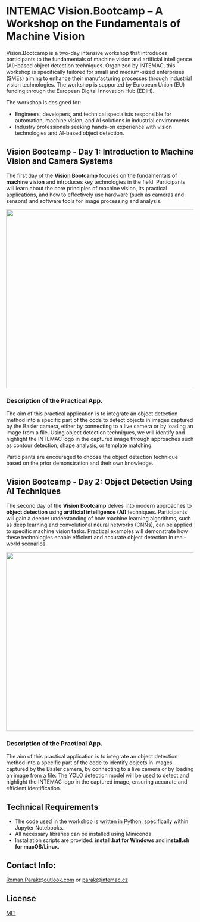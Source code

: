 # INTEMAC Vision.Bootcamp – A Workshop on the Fundamentals of Machine Vision

Vision.Bootcamp is a two-day intensive workshop that introduces participants to the fundamentals of machine vision and artificial intelligence (AI)-based object detection techniques. Organized by INTEMAC, this workshop is specifically tailored for small and medium-sized enterprises (SMEs) aiming to enhance their manufacturing processes through industrial vision technologies. The workshop is supported by European Union (EU) funding through the European Digital Innovation Hub (EDIH).

The workshop is designed for:

- Engineers, developers, and technical specialists responsible for automation, machine vision, and AI solutions in industrial environments.
- Industry professionals seeking hands-on experience with vision technologies and AI-based object detection.

## Vision Bootcamp - Day 1: Introduction to Machine Vision and Camera Systems

The first day of the **Vision Bootcamp** focuses on the fundamentals of **machine vision** and introduces key technologies in the field. Participants will learn about the core principles of machine vision, its practical applications, and how to effectively use hardware (such as cameras and sensors) and software tools for image processing and analysis.

<p align="center">
  <img src="https://github.com/rparak/INTEMAC_Vision_Bootcamp//blob/main/images/Image_Rule_Based.png?raw=true" width="600" height="480">
</p>

### Description of the Practical App.

The aim of this practical application is to integrate an object detection method into a specific part of the code to detect objects in images captured by the Basler camera, either by connecting to a live camera or by loading an image from a file. Using object detection techniques, we will identify and highlight the INTEMAC logo in the captured image through approaches such as contour detection, shape analysis, or template matching.

Participants are encouraged to choose the object detection technique based on the prior demonstration and their own knowledge.

## Vision Bootcamp - Day 2: Object Detection Using AI Techniques

The second day of the **Vision Bootcamp** delves into modern approaches to **object detection** using **artificial intelligence (AI)** techniques. Participants will gain a deeper understanding of how machine learning algorithms, such as deep learning and convolutional neural networks (CNNs), can be applied to specific machine vision tasks. Practical examples will demonstrate how these technologies enable efficient and accurate object detection in real-world scenarios.

<p align="center">
  <img src="https://github.com/rparak/INTEMAC_Vision_Bootcamp//blob/main/images/Image_AI.png?raw=true" width="600" height="480">
</p>

### Description of the Practical App.

The aim of this practical application is to integrate an object detection method into a specific part of the code to identify objects in images captured by the Basler camera, by connecting to a live camera or by loading an image from a file. The YOLO detection model will be used to detect and highlight the INTEMAC logo in the captured image, ensuring accurate and efficient identification.

## Technical Requirements

- The code used in the workshop is written in Python, specifically within Jupyter Notebooks.
- All necessary libraries can be installed using Miniconda.
- Installation scripts are provided: **install.bat for Windows** and **install.sh for macOS/Linux**.

## Contact Info:
Roman.Parak@outlook.com or parak@intemac.cz

## License
[MIT](https://choosealicense.com/licenses/mit/)
